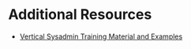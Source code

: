 # Additional Resources
* [Vertical Sysadmin Training Material and Examples](https://github.com/atsaloli/design-center/tree/master/examples/verticalsysadmin_training_examples)
